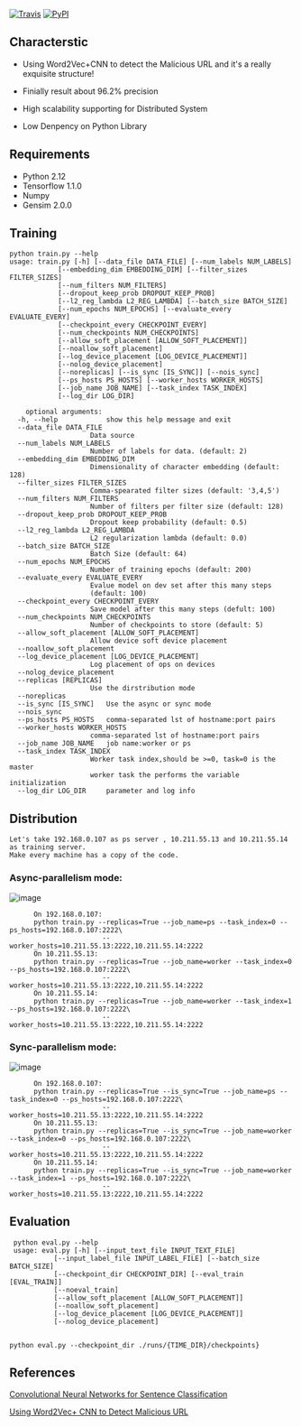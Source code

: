 [![Travis](https://img.shields.io/travis/rust-lang/rust.svg)]()
[![PyPI](https://img.shields.io/pypi/pyversions/Django.svg)]()

Characterstic
----------------------------------- 
 * Using Word2Vec+CNN to detect the Malicious URL and it's a really exquisite structure!
 
 * Finially result about 96.2% precision
 
 * High scalability supporting for Distributed System
 
 * Low Denpency on Python Library 





Requirements
----------------------------------- 
 * Python 2.12
 * Tensorflow  1.1.0
 * Numpy
 * Gensim 2.0.0


Training
----------------------------------- 

    python train.py --help
    usage: train.py [-h] [--data_file DATA_FILE] [--num_labels NUM_LABELS]
                [--embedding_dim EMBEDDING_DIM] [--filter_sizes FILTER_SIZES]
                [--num_filters NUM_FILTERS]
                [--dropout_keep_prob DROPOUT_KEEP_PROB]
                [--l2_reg_lambda L2_REG_LAMBDA] [--batch_size BATCH_SIZE]
                [--num_epochs NUM_EPOCHS] [--evaluate_every EVALUATE_EVERY]
                [--checkpoint_every CHECKPOINT_EVERY]
                [--num_checkpoints NUM_CHECKPOINTS]
                [--allow_soft_placement [ALLOW_SOFT_PLACEMENT]]
                [--noallow_soft_placement]
                [--log_device_placement [LOG_DEVICE_PLACEMENT]]
                [--nolog_device_placement]
                [--noreplicas] [--is_sync [IS_SYNC]] [--nois_sync]
                [--ps_hosts PS_HOSTS] [--worker_hosts WORKER_HOSTS]
                [--job_name JOB_NAME] [--task_index TASK_INDEX]
                [--log_dir LOG_DIR]

        optional arguments:
      -h, --help            show this help message and exit
      --data_file DATA_FILE
                        Data source
      --num_labels NUM_LABELS
                        Number of labels for data. (default: 2)
      --embedding_dim EMBEDDING_DIM
                        Dimensionality of character embedding (default: 128)
      --filter_sizes FILTER_SIZES
                        Comma-spearated filter sizes (default: '3,4,5')
      --num_filters NUM_FILTERS
                        Number of filters per filter size (default: 128)
      --dropout_keep_prob DROPOUT_KEEP_PROB
                        Dropout keep probability (default: 0.5)
      --l2_reg_lambda L2_REG_LAMBDA
                        L2 regularization lambda (default: 0.0)
      --batch_size BATCH_SIZE
                        Batch Size (default: 64)
      --num_epochs NUM_EPOCHS
                        Number of training epochs (default: 200)
      --evaluate_every EVALUATE_EVERY
                        Evalue model on dev set after this many steps
                        (default: 100)
      --checkpoint_every CHECKPOINT_EVERY
                        Save model after this many steps (defult: 100)
      --num_checkpoints NUM_CHECKPOINTS
                        Number of checkpoints to store (default: 5)
      --allow_soft_placement [ALLOW_SOFT_PLACEMENT]
                        Allow device soft device placement
      --noallow_soft_placement
      --log_device_placement [LOG_DEVICE_PLACEMENT]
                        Log placement of ops on devices
      --nolog_device_placement
      --replicas [REPLICAS]
                        Use the dirstribution mode
      --noreplicas
      --is_sync [IS_SYNC]   Use the async or sync mode
      --nois_sync
      --ps_hosts PS_HOSTS   comma-separated lst of hostname:port pairs
      --worker_hosts WORKER_HOSTS
                        comma-separated lst of hostname:port pairs
      --job_name JOB_NAME   job name:worker or ps
      --task_index TASK_INDEX
                        Worker task index,should be >=0, task=0 is the master
                        worker task the performs the variable initialization
      --log_dir LOG_DIR     parameter and log info      
      
Distribution      
-----------------------------------    
   
    Let's take 192.168.0.107 as ps server , 10.211.55.13 and 10.211.55.14 as training server.
    Make every machine has a copy of the code.
   
### Async-parallelism mode:

![image](https://github.com/paradise6/DetectMaliciousURL/blob/master/data/screenshot/async.png)

          On 192.168.0.107:
          python train.py --replicas=True --job_name=ps --task_index=0 --ps_hosts=192.168.0.107:2222\
                           --worker_hosts=10.211.55.13:2222,10.211.55.14:2222
          On 10.211.55.13:
          python train.py --replicas=True --job_name=worker --task_index=0 --ps_hosts=192.168.0.107:2222\
                           --worker_hosts=10.211.55.13:2222,10.211.55.14:2222       
          On 10.211.55.14:
          python train.py --replicas=True --job_name=worker --task_index=1 --ps_hosts=192.168.0.107:2222\
                           --worker_hosts=10.211.55.13:2222,10.211.55.14:2222                 
     
     
     
 ### Sync-parallelism mode:
 ![image](https://github.com/paradise6/DetectMaliciousURL/blob/master/data/screenshot/sync.png)
       
          On 192.168.0.107:
          python train.py --replicas=True --is_sync=True --job_name=ps --task_index=0 --ps_hosts=192.168.0.107:2222\
                           --worker_hosts=10.211.55.13:2222,10.211.55.14:2222
          On 10.211.55.13:
          python train.py --replicas=True --is_sync=True --job_name=worker --task_index=0 --ps_hosts=192.168.0.107:2222\
                           --worker_hosts=10.211.55.13:2222,10.211.55.14:2222       
          On 10.211.55.14:
          python train.py --replicas=True --is_sync=True --job_name=worker --task_index=1 --ps_hosts=192.168.0.107:2222\
                           --worker_hosts=10.211.55.13:2222,10.211.55.14:2222  

Evaluation
----------------------------------- 

     python eval.py --help 
     usage: eval.py [-h] [--input_text_file INPUT_TEXT_FILE]
               [--input_label_file INPUT_LABEL_FILE] [--batch_size BATCH_SIZE]
               [--checkpoint_dir CHECKPOINT_DIR] [--eval_train [EVAL_TRAIN]]
               [--noeval_train]
               [--allow_soft_placement [ALLOW_SOFT_PLACEMENT]]
               [--noallow_soft_placement]
               [--log_device_placement [LOG_DEVICE_PLACEMENT]]
               [--nolog_device_placement]


    python eval.py --checkpoint_dir ./runs/{TIME_DIR}/checkpoints}


References
----------------------------------- 
[Convolutional Neural Networks for Sentence Classification](https://arxiv.org/abs/1408.5882)

[Using Word2Vec+ CNN to Detect Malicious URL](http://blog.csdn.net/u011987514/article/details/71189491)



